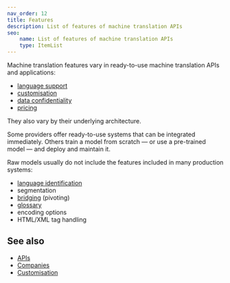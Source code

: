 ```yaml
---
nav_order: 12
title: Features
description: List of features of machine translation APIs
seo:
    name: List of features of machine translation APIs
    type: ItemList
---
```


Machine translation features vary in ready-to-use machine translation APIs and applications:

- [language support](/languages/languages.md)
- [customisation](/customisation/customisation.md)
- [data confidentiality](/features/data-confidentiality.md)
- [pricing](/features/pricing.md)

They also vary by their underlying architecture.

Some providers offer ready-to-use systems that can be integrated immediately.
Others train a model from scratch — or use a pre-trained model — and deploy and maintain it.

Raw models usually do not include the features included in many production systems:

- [language identification](/customisation/language-identification.md)
- segmentation
- [bridging](/applications/advanced-concepts/bridging.md) (pivoting)
- [glossary](/customisation/glossaries.md)
- encoding options
- HTML/XML tag handling


## See also

- [APIs](/apis/apis.md)
- [Companies](/industry/companies.md)
- [Customisation](/customisation/customisation.md)
